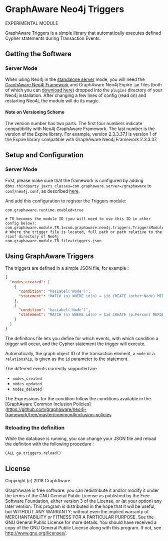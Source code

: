 GraphAware Neo4j Triggers
=========================

EXPERIMENTAL MODULE


GraphAware Triggers is a simple library that automatically executes defined Cypher statements during Transaction Events.

Getting the Software
--------------------

### Server Mode

When using Neo4j in the <a href="http://docs.neo4j.org/chunked/stable/server-installation.html" target="_blank">standalone server</a> mode,
you will need the <a href="https://github.com/graphaware/neo4j-framework" target="_blank">GraphAware Neo4j Framework</a> and GraphAware Neo4j Expire .jar files (both of which you can <a href="http://products.graphaware.com/" target="_blank">download here</a>) dropped
into the `plugins` directory of your Neo4j installation. After changing a few lines of config (read on) and restarting Neo4j, the module will do its magic.


#### Note on Versioning Scheme

The version number has two parts. The first four numbers indicate compatibility with Neo4j GraphAware Framework.
 The last number is the version of the Expire library. For example, version 2.3.3.37.1 is version 1 of the Expire library
 compatible with GraphAware Neo4j Framework 2.3.3.37.

Setup and Configuration
--------------------

### Server Mode

First, please make sure that the framework is configured by adding `dbms.thirdparty_jaxrs_classes=com.graphaware.server=/graphaware` to `conf/neo4j.conf`,
as described <a href="https://github.com/graphaware/neo4j-framework#server-mode" target="_blank">here</a>.

And add this configuration to register the Triggers module:

```
com.graphaware.runtime.enabled=true

# TR becomes the module ID (you will need to use this ID in other config below):
com.graphaware.module.TR.1=com.graphaware.neo4j.triggers.TriggersModuleBootstrapper
# Where the trigger file is located, full path or path relative to the /conf directory of Neo4j
com.graphaware.module.TR.file=triggers.json
```

Using GraphAware Triggers
-------------------------

The triggers are defined in a simple JSON file, for example :

```json
{
  "nodes_created": [
    {
      "condition": "hasLabel('Node')",
      "statement": "MATCH (n) WHERE id(n) = $id CREATE (other:Node) MERGE (other)-[:CONNECTS_TO]->(n)"
    },
    {
      "condition": "hasLabel('Node')",
      "statement": "MATCH (n) WHERE id(n) = $id CREATE (p:Person) MERGE (p)-[:KNOWS]->(n)"
    }
  ]
}
```

The definitons file lets you define for which events, with which condition a trigger will occur, and the Cypher statement the trigger will
execute.

Automatically, the graph object ID of the transaction element, a `node` or a `relationship`, is given as the `id` parameter to the statement.

The different events currently supported are

* `nodes_created`
* `nodes_updated`
* `nodes_deleted`

The Expressions for the condition follow the conditions available in the [GraphAware Common Inclusion Policies](https://github.com/graphaware/neo4j-framework/tree/master/common#inclusion-policies

### Reloading the definition

While the database is running, you can change your JSON file and reload the definiton with the following procedure :

```
CALL ga.triggers.reload()
```

License
-------

Copyright (c) 2018 GraphAware

GraphAware is free software: you can redistribute it and/or modify it under the terms of the GNU General Public License
as published by the Free Software Foundation, either version 3 of the License, or (at your option) any later version.
This program is distributed in the hope that it will be useful, but WITHOUT ANY WARRANTY; without even the implied
warranty of MERCHANTABILITY or FITNESS FOR A PARTICULAR PURPOSE. See the GNU General Public License for more details.
You should have received a copy of the GNU General Public License along with this program.
If not, see <http://www.gnu.org/licenses/>.
